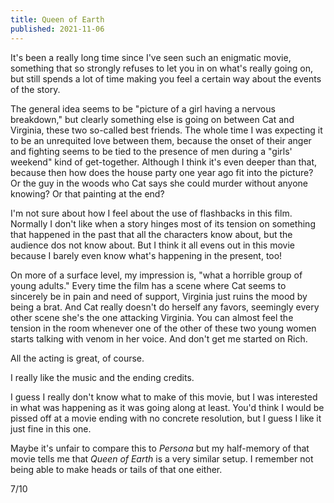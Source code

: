 ```yaml
---
title: Queen of Earth
published: 2021-11-06
---
```


It's been a really long time since I've seen such an enigmatic movie, something that so strongly refuses to let you in on what's really going on, but still spends a lot of time making you feel a certain way about the events of the story.

The general idea seems to be "picture of a girl having a nervous breakdown," but clearly something else is going on between Cat and Virginia, these two so-called best friends. The whole time I was expecting it to be an unrequited love between them, because the onset of their anger and fighting seems to be tied to the presence of men during a "girls' weekend" kind of get-together. Although I think it's even deeper than that, because then how does the house party one year ago fit into the picture? Or the guy in the woods who Cat says she could murder without anyone knowing? Or that painting at the end?

I'm not sure about how I feel about the use of flashbacks in this film. Normally I don't like when a story hinges most of its tension on something that happened in the past that all the characters know about, but the audience dos not know about. But I think it all evens out in this movie because I barely even know what's happening in the present, too!

On more of a surface level, my impression is, "what a horrible group of young adults." Every time the film has a scene where Cat seems to sincerely be in pain and need of support, Virginia just ruins the mood by being a brat. And Cat really doesn't do herself any favors, seemingly every other scene she's the one attacking Virginia. You can almost feel the tension in the room whenever one of the other of these two young women starts talking with venom in her voice. And don't get me started on Rich.

All the acting is great, of course.

I really like the music and the ending credits.

I guess I really don't know what to make of this movie, but I was interested in what was happening as it was going along at least. You'd think I would be pissed off at a movie ending with no concrete resolution, but I guess I like it just fine in this one.

Maybe it's unfair to compare this to _Persona_ but my half-memory of that movie tells me that _Queen of Earth_ is a very similar setup. I remember not being able to make heads or tails of that one either.

7/10
